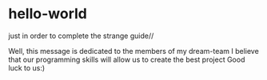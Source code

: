 # hello-world
just in order to complete the strange guide//

Well, this message is dedicated to the members of my dream-team
I believe that our programming skills will allow us to create the best project
Good luck to us:)
